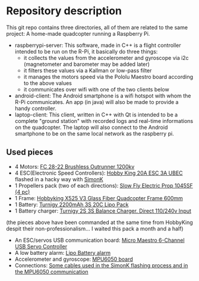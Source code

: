 Repository description
==========

This git repo contains three directories,  all of them are related to the same project: A home-made quadcopter running a Raspberry Pi.

 * raspberrypi-server: This software, made in C++ is a flight controller intended to be run on the R-Pi, it basically do three things:
    - it collects the values from the accelerometer and gyroscope via i2c (magnetometer and barometer may be added later) 
    - it filters these values via a Kallman or low-pass filter
    - it manages the motors speed via the Pololu Maestro board according to the above values
    - it communicates over wifi with one of the two clients below
 * android-client: The Android smartphone is a wifi hotspot with whom the R-Pi communicates. An app (in java) will also be made to provide a handy controller.
 * laptop-client: This client, written in C++ with Qt is intended to be a complete "ground station" with recorded logs and real-time informations on the quadcopter. The laptop will also connect to the Android smartphone to be on the same local network as the raspberry pi.

## Used pieces
 * 4 Motors: [FC 28-22 Brushless Outrunner 1200kv](vhttp://www.hobbyking.com/hobbyking/store/uh_viewitem.asp?idproduct=5354)
 * 4 ESC(Electronic Speed Controllers): [Hobby King 20A ESC 3A UBEC](http://www.hobbyking.com/hobbyking/store/__15202__hobby_king_20a_esc_3a_ubec.html) flashed in a hacky way with [SimonK](http://www.rchacker.com/diy/simonk-esc-firmware-flashing)
 * 1 Propellers pack (two of each directions): [Slow Fly Electric Prop 1045SF (4 pc)]( http://www.hobbyking.com/hobbyking/store/__22446__Slow_Fly_Electric_Prop_1045SF_4_pc_.html) 
 * 1 Frame: [Hobbyking X525 V3 Glass Fiber Quadcopter Frame 600mm](http://www.hobbyking.com/hobbyking/store/__22800__hobbyking_x525_v3_glass_fiber_quadcopter_frame_600mm.html)
 * 1 Battery: [Turnigy 2200mAh 3S 20C Lipo Pack](http://www.hobbyking.com/hobbyking/store/__8932__Turnigy_2200mAh_3S_20C_Lipo_Pack.html)
 * 1 Battery charger: [Turnigy 2S 3S Balance Charger. Direct 110/240v Input](http://www.hobbyking.com/hobbyking/store/uh_viewitem.asp?idproduct=8247)
 
(the pieces above have been commanded at the same time from HobbyKing despit their non-professionalism... I waited this pack a month and a half)

 * An ESC/servos USB communication board:  [Micro Maestro 6-Channel USB Servo Controller](http://www.pololu.com/catalog/product/1350)
 * A low battery alarm: [Lipo Battery alarm](http://www.ebay.fr/itm/2S-4S-7-4V-14-8V-RC-Lipo-Batterie-Tension-Faible-Testeur-Buzzer-Alarme-autonomie-/130732900168?pt=FR_YO_Jeux_RadioComRobots_VehiculesRadiocommandes&hash=item1e7049bf48)
 * Accelerometer and gyroscope: [MPU6050 board](http://www.ebay.fr/itm/MPU-6050-Module-3-Axis-Gyroscope-Accelerometer-Sensor-for-Arduino-DIY-/400487483979?pt=AU_B_I_Electrical_Test_Equipment&hash=item5d3eea0a4b#ht_3042wt_1166)
 * Connections: [Some cables used in the SimonK flashing process and in the MPU6050 communication](http://www.ebay.fr/itm/40-Cables-pour-BreadBoard-Femelle-Femele-Arduino-Femalle-Fils-jumper-Wire-/330902593748?pt=FR_YO_MaisonJardin_Bricolage_ElectroniqueComposants&hash=item4d0b54e0d4#ht_2467wt_1406)